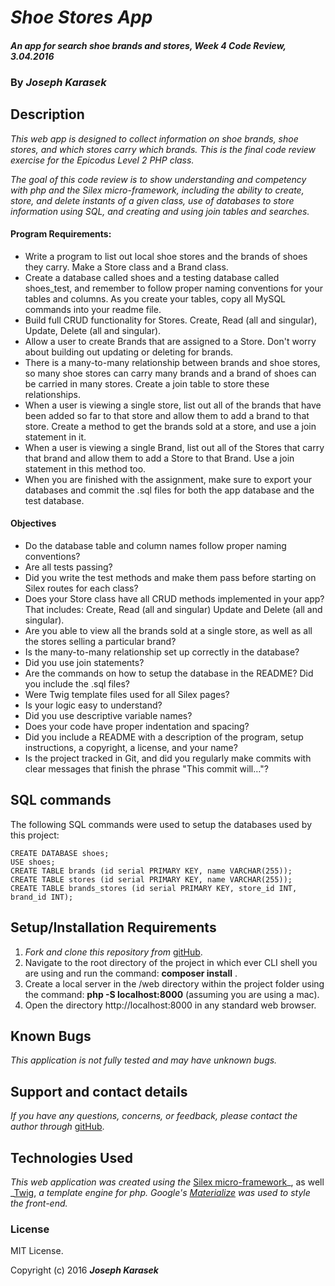 # _Shoe Stores App_

#### _An app for search shoe brands and stores, Week 4 Code Review, 3.04.2016_

### By _**Joseph Karasek**_

## Description

_This web app is designed to collect information on shoe brands, shoe stores, and which stores carry which brands. This is the final code review exercise for the Epicodus Level 2 PHP class._

_The goal of this code review is to show understanding and competency with php and the Silex micro-framework, including the ability to create, store, and delete instants of a given class, use of databases to store information using SQL, and creating and using join tables and searches._

#### Program Requirements:

* Write a program to list out local shoe stores and the brands of shoes they carry. Make a Store class and a Brand class.
* Create a database called shoes and a testing database called shoes_test, and remember to follow proper naming conventions for your tables and columns. As you create your tables, copy all MySQL commands into your readme file.
* Build full CRUD functionality for Stores. Create, Read (all and singular), Update, Delete (all and singular).
* Allow a user to create Brands that are assigned to a Store. Don't worry about building out updating or deleting for brands.
* There is a many-to-many relationship between brands and shoe stores, so many shoe stores can carry many brands and a brand of shoes can be carried in many stores. Create a join table to store these relationships.
* When a user is viewing a single store, list out all of the brands that have been added so far to that store and allow them to add a brand to that store. Create a method to get the brands sold at a store, and use a join statement in it.
* When a user is viewing a single Brand, list out all of the Stores that carry that brand and allow them to add a Store to that Brand. Use a join statement in this method too.
* When you are finished with the assignment, make sure to export your databases and commit the .sql files for both the app database and the test database.

#### Objectives

* Do the database table and column names follow proper naming conventions?
* Are all tests passing?
* Did you write the test methods and make them pass before starting on Silex routes for each class?
* Does your Store class have all CRUD methods implemented in your app? That includes: Create, Read (all and singular) Update and Delete (all and singular).
* Are you able to view all the brands sold at a single store, as well as all the stores selling a particular brand?
* Is the many-to-many relationship set up correctly in the database?
* Did you use join statements?
* Are the commands on how to setup the database in the README? Did you include the .sql files?
* Were Twig template files used for all Silex pages?
* Is your logic easy to understand?
* Did you use descriptive variable names?
* Does your code have proper indentation and spacing?
* Did you include a README with a description of the program, setup instructions, a copyright, a license, and your name?
* Is the project tracked in Git, and did you regularly make commits with clear messages that finish the phrase "This commit will…"?

## SQL commands

The following SQL commands were used to setup the databases used by this project:

    CREATE DATABASE shoes;
    USE shoes;
    CREATE TABLE brands (id serial PRIMARY KEY, name VARCHAR(255));
    CREATE TABLE stores (id serial PRIMARY KEY, name VARCHAR(255));
    CREATE TABLE brands_stores (id serial PRIMARY KEY, store_id INT, brand_id INT);

## Setup/Installation Requirements

1. _Fork and clone this repository from_ [gitHub](https://github.com/joekarasek/epicodus-php-shoes.git).
2. Navigate to the root directory of the project in which ever CLI shell you are using and run the command: __composer install__ .
3. Create a local server in the /web directory within the project folder using the command: __php -S localhost:8000__ (assuming you are using a mac).
4. Open the directory http://localhost:8000 in any standard web browser.

## Known Bugs

_This application is not fully tested and may have unknown bugs._

## Support and contact details

_If you have any questions, concerns, or feedback, please contact the author through_ [gitHub](https://github.com/joekarasek/epicodus-php-shoes.git).

## Technologies Used

_This web application was created using the_  [Silex micro-framework](http://silex.sensiolabs.org/)_, as well _[Twig](http://twig.sensiolabs.org/), _a template engine for php. Google's [Materialize](http://materializecss.com/) was used to style the front-end._

### License

MIT License.

Copyright (c) 2016 **_Joseph Karasek_**
